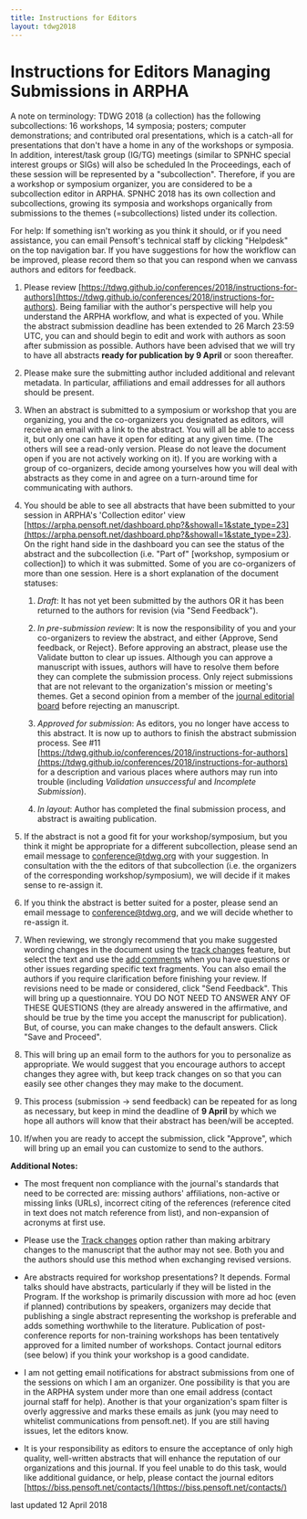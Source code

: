 ```yaml
---
title: Instructions for Editors
layout: tdwg2018
---  
```


# Instructions for Editors Managing Submissions in ARPHA

A note on terminology: TDWG 2018 (a collection) has the following subcollections: 16 workshops, 14 symposia; posters; computer demonstrations; and contributed oral presentations, which is a catch-all for presentations that don't have a home in any of the workshops or symposia. In addition, interest/task group (IG/TG) meetings (similar to SPNHC special interest groups or SIGs) will also be scheduled In the Proceedings, each of these session will be represented by a "subcollection". Therefore, if you are a workshop or symposium organizer, you are considered to be a subcollection editor in ARPHA. SPNHC 2018 has its own collection and subcollections, growing its symposia and workshops organically from submissions to the themes (=subcollections) listed under its collection.

For help: If something isn't working as you think it should, or if you need assistance, you can email Pensoft's technical staff by clicking "Helpdesk" on the top navigation bar. If you have suggestions for how the workflow can be improved, please record them so that you can respond when we canvass authors and editors for feedback.

1. Please review [https://tdwg.github.io/conferences/2018/instructions-for-authors](https://tdwg.github.io/conferences/2018/instructions-for-authors). Being familiar with the author's perspective will help you understand the ARPHA workflow, and what is expected of you. While the abstract submission deadline has been extended to 26 March 23:59 UTC, you can and should begin to edit and work with authors as soon after submission as possible. Authors have been advised that we will try to have all abstracts **ready for publication by 9 April** or soon thereafter.

2. Please make sure the submitting author included additional and relevant metadata. In particular, affiliations and email addresses for all authors should be present.

3. When an abstract is submitted to a symposium or workshop that you are organizing, you and the co-organizers you designated as editors, will receive an email with a link to the abstract. You will all be able to access it, but only one can have it open for editing at any given time. (The others will see a read-only version. Please do not leave the document open if you are not actively working on it). If you are working with a group of co-organizers, decide among yourselves how you will deal with abstracts as they come in and agree on a turn-around time for communicating with authors.

4. You should be able to see all abstracts that have been submitted to your session in ARPHA's 'Collection editor' view [https://arpha.pensoft.net/dashboard.php?&showall=1&state_type=23](https://arpha.pensoft.net/dashboard.php?&showall=1&state_type=23). On the right hand side in the dashboard you can see the status of the abstract and the subcollection (i.e. "Part of" [workshop, symposium or collection]) to which it was submitted. Some of you are co-organizers of more than one session. Here is a short explanation of the document statuses:

    1. *Draft*: It has not yet been submitted by the authors OR it has been returned to the authors for revision (via "Send Feedback").

    2. *In pre-submission review*: It is now the responsibility of you and your co-organizers to review the abstract, and either {Approve, Send feedback, or Reject}. Before approving an abstract, please use the Validate button to clear up issues. Although you can approve a manuscript with issues, authors will have to resolve them before they can complete the submission process.  Only reject submissions that are not relevant to the organization's mission or meeting's themes. Get a second opinion from a member of the [journal editorial board](https://biss.pensoft.net/board/) before rejecting an manuscript. 
    
    3. *Approved for submission*: As editors, you no longer have access to this abstract. It is now up to authors to finish the abstract submission process. See #11 [https://tdwg.github.io/conferences/2018/instructions-for-authors](https://tdwg.github.io/conferences/2018/instructions-for-authors) for a description and various places where authors may run into trouble (including *Validation unsuccessful* and *Incomplete Submission*).

    4. *In layout*: Author has completed the final submission process, and abstract is awaiting publication.

5. If the abstract is not a good fit for your workshop/symposium, but you think it might be appropriate for a different subcollection, please send an email message to conference@tdwg.org with your suggestion. In consultation with the the editors of that subcollection (i.e. the organizers of the corresponding workshop/symposium), we will decide if it makes sense to re-assign it.

6. If you think the abstract is better suited for a poster, please send an email message to conference@tdwg.org, and we will decide whether to re-assign it.

7. When reviewing, we strongly recommend that you make suggested wording changes in the document using the [track changes](https://arpha.pensoft.net/tips/Track-Changes) feature, but select the text and use the [add comments](https://arpha.pensoft.net/tips/Comments) when you have questions or other issues regarding specific text fragments. You can also email the authors if you require clarification before finishing your review. If revisions need to be made or considered, click "Send Feedback". This will bring up a questionnaire. YOU DO NOT NEED TO ANSWER ANY OF THESE QUESTIONS (they are already answered in the affirmative, and should be true by the time you accept the manuscript for publication). But, of course, you can make changes to the default answers. Click "Save and Proceed".

8. This will bring up an email form to the authors for you to personalize as appropriate. We would suggest that you encourage authors to accept changes they agree with, but keep track changes on so that you can easily see other changes they may make to the document.

9. This process (submission -> send feedback) can be repeated for as long as necessary, but keep in mind the deadline of **9 April** by which we hope all authors will know that their abstract has been/will be accepted.

10. If/when you are ready to accept the submission, click "Approve", which will bring up an email you can customize to send to the authors.

**Additional Notes:**

* The most frequent non compliance with the journal's standards that need to be corrected are: missing authors' affiliations, non-active or missing links (URLs), incorrect citing of the references (reference cited in text does not match reference from list), and non-expansion of acronyms at first use.

* Please use the [Track changes](https://arpha.pensoft.net/tips/Track-Changes) option rather than making arbitrary changes to the manuscript that the author may not see. Both you and the authors should use this method when exchanging revised versions.

* Are abstracts required for workshop presentations? 
It depends. Formal talks should have abstracts, particularly if they will be listed in the Program. If the workshop is primarily discussion with more ad hoc (even if planned) contributions by speakers, organizers may decide that publishing a single abstract representing the workshop is preferable and adds something worthwhile to the literature. Publication of post-conference reports for non-training workshops has been tentatively approved for a limited number of workshops. Contact journal editors (see below) if you think your workshop is a good candidate.

* I am not getting email notifications for abstract submissions from one of the sessions on which I am an organizer. One possibility is that you are in the ARPHA system under more than one email address (contact journal staff for help). Another is that your organization's spam filter is overly aggressive and marks these emails as junk (you may need to whitelist communications from pensoft.net). If you are still having issues, let the editors know.

* It is your responsibility as editors to ensure the acceptance of only high quality, well-written abstracts that will enhance the reputation of our organizations and this journal. If you feel unable to do this task, would like additional guidance, or help, please contact the journal editors [https://biss.pensoft.net/contacts/](https://biss.pensoft.net/contacts/) 

last updated 12 April 2018
